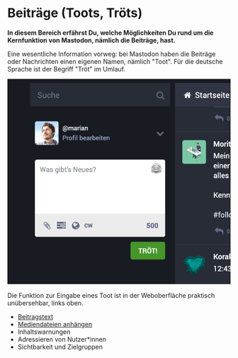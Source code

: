 # Beiträge (Toots, Tröts)

**In diesem Bereich erfährst Du, welche Möglichkeiten Du rund um die Kernfunktion von Mastodon, nämlich die Beiträge, hast.**

Eine wesentliche Information vorweg: bei Mastodon haben die Beiträge oder Nachrichten einen eigenen Namen, nämlich "Toot". Für die deutsche Sprache ist der Begriff "Tröt" im Umlauf. 

![Screenshot: Formular zur Eingabe eines Beitrags](img/toot-form-screenshot.png)

Die Funktion zur Eingabe eines Toot ist in der Weboberfläche praktisch unübersehbar, links oben.

- [Beitragstext](toots-text.md)
- [Mediendateien anhängen](toots-media.md)
- Inhaltswarnungen
- Adressieren von Nutzer*innen
- Sichtbarkeit und Zielgruppen